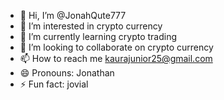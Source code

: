 - 👋 Hi, I’m @JonahQute777
- 👀 I’m interested in  crypto currency 
- 🌱 I’m currently learning crypto trading 
- 💞️ I’m looking to collaborate on crypto currency 
- 📫 How to reach me kaurajunior25@gmail.com
- 😄 Pronouns: Jonathan 
- ⚡ Fun fact: jovial 

<!---
JonahQute777/JonahQute777 is a ✨ special ✨ repository because its `README.md` (this file) appears on your GitHub profile.
You can click the Preview link to take a look at your changes.
--->
